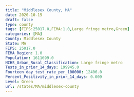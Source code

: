 ```yaml
---
title: "Middlesex County, MA"
date: 2020-10-15
draft: false
type: county
tags: [FIPS:25017.0,FEMA:1.0,Large fringe metro,Green]
categories: [MA]
County: Middlesex County
State: MA
FIPS: 25017.0
FEMA_Region: 1.0
Population: 1611699.0
NCHS_Urban_Rural_Classification: Large fringe metro
Tests_in_prior_14_days: 199945.0
Fourteen_day_test_rate_per_100000: 12406.0
Percent_Positivity_in_prior_14_days: 0.009
Level: Green
url: /states/MA/middlesex-county
---
```




